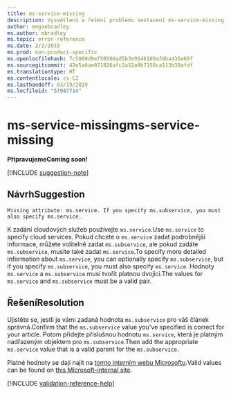 ```yaml
---
title: ms-service-missing
description: Vysvětlení a řešení problému sestavení ms-service-missing na webu Docs
author: meganbradley
ms.author: mbradley
ms.topic: error-reference
ms.date: 2/2/2019
ms.prod: non-product-specific
ms.openlocfilehash: 7c5860d9ef50598ad5b3e9546100af0ba436e69f
ms.sourcegitcommit: 42e5a6ae071826afc2a32a9b7150ca113b39afdf
ms.translationtype: HT
ms.contentlocale: cs-CZ
ms.lasthandoff: 03/19/2019
ms.locfileid: "57987714"
---
```

# <a name="ms-service-missing"></a><span data-ttu-id="5813f-103">ms-service-missing</span><span class="sxs-lookup"><span data-stu-id="5813f-103">ms-service-missing</span></span>

<span data-ttu-id="5813f-104">**Připravujeme**</span><span class="sxs-lookup"><span data-stu-id="5813f-104">**Coming soon!**</span></span>

[!INCLUDE [suggestion-note](includes/suggestion-note.md)]

## <a name="suggestion"></a><span data-ttu-id="5813f-105">Návrh</span><span class="sxs-lookup"><span data-stu-id="5813f-105">Suggestion</span></span>

`Missing attribute: ms.service. If you specify ms.subservice, you must also specify ms.service.`

<span data-ttu-id="5813f-106">K zadání cloudových služeb používejte `ms.service`.</span><span class="sxs-lookup"><span data-stu-id="5813f-106">Use `ms.service` to specify cloud services.</span></span> <span data-ttu-id="5813f-107">Pokud chcete o `ms.service` zadat podrobnější informace, můžete volitelně zadat `ms.subservice`, ale pokud zadáte `ms.subservice`, musíte také zadat `ms.service`.</span><span class="sxs-lookup"><span data-stu-id="5813f-107">To specify more detailed information about `ms.service`, you can optionally specify `ms.subservice`, but if you specify `ms.subservice`, you must also specify `ms.service`.</span></span> <span data-ttu-id="5813f-108">Hodnoty `ms.service` a `ms.subservice` musí tvořit platnou dvojici.</span><span class="sxs-lookup"><span data-stu-id="5813f-108">The values for `ms.service` and `ms.subservice` must be a valid pair.</span></span>

## <a name="resolution"></a><span data-ttu-id="5813f-109">Řešení</span><span class="sxs-lookup"><span data-stu-id="5813f-109">Resolution</span></span>

<span data-ttu-id="5813f-110">Ujistěte se, jestli je vámi zadaná hodnota `ms.subservice` pro váš článek správná.</span><span class="sxs-lookup"><span data-stu-id="5813f-110">Confirm that the `ms.subservice` value you've specified is correct for your article.</span></span> <span data-ttu-id="5813f-111">Potom přidejte příslušnou hodnotu `ms.service`, která je platným nadřazeným objektem pro `ms.subservice`.</span><span class="sxs-lookup"><span data-stu-id="5813f-111">Then add the appropriate `ms.service` value that is a valid parent for the `ms.subservice`.</span></span>

<span data-ttu-id="5813f-112">Platné hodnoty se dají najít na [tomto interním webu Microsoftu](https://docsmetadatatool.azurewebsites.net/allowlists).</span><span class="sxs-lookup"><span data-stu-id="5813f-112">Valid values can be found on [this Microsoft-internal site](https://docsmetadatatool.azurewebsites.net/allowlists).</span></span>

<!--make sure to add this file to your includes folder and verify the path-->
[!INCLUDE [validation-reference-help](includes/validation-reference-help.md)]
